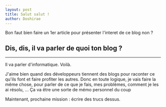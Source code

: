 ```yaml
---
layout: post
title: Salut salut !
author: Doshirae
---
```


Bon faut bien faire un 1er article pour présenter l'interet de ce blog non ?

## Dis, dis, il va parler de quoi ton blog ?
-----

Il va parler d'informatique. Voilà.

J'aime bien quand des développeurs tiennent des blogs pour raconter ce qu'ils font et faire profiter les autres.
Donc en toute logique, je vais faire la même chose, pour parler de ce que je fais, mes problèmes, comment je les ai résolu, ...
Ça va être une sorte de mémo personnel du coup

Maintenant, prochaine mission : écrire des trucs dessus.
